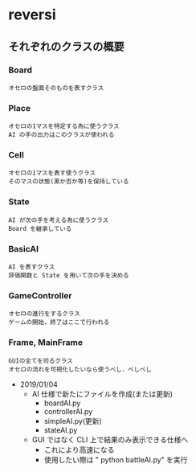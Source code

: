 # reversi
## それぞれのクラスの概要 
### Board
    オセロの盤面そのものを表すクラス
### Place 
    オセロの1マスを特定する為に使うクラス  
    AI の手の出力はこのクラスが使われる
### Cell
    オセロの1マスを表す使うクラス  
    そのマスの状態(黒か否か等)を保持している
### State
    AI が次の手を考える為に使うクラス  
    Board を継承している
### BasicAI
    AI を表すクラス  
    評価関数と State を用いて次の手を決める
### GameController
    オセロの進行をするクラス  
    ゲームの開始，終了はここで行われる
### Frame, MainFrame
    GUIの全てを司るクラス  
    オセロの流れを可視化したいなら使うべし．べしべし


- 2019/01/04 
    - AI 仕様で新たにファイルを作成(または更新)
        - boardAI.py
        - controllerAI.py
        - simpleAI.py(更新)
        - stateAI.py
    - GUI ではなく CLI 上で結果のみ表示できる仕様へ
        - これにより高速になる
        - 使用したい際は " python battleAI.py" を実行
        
    
